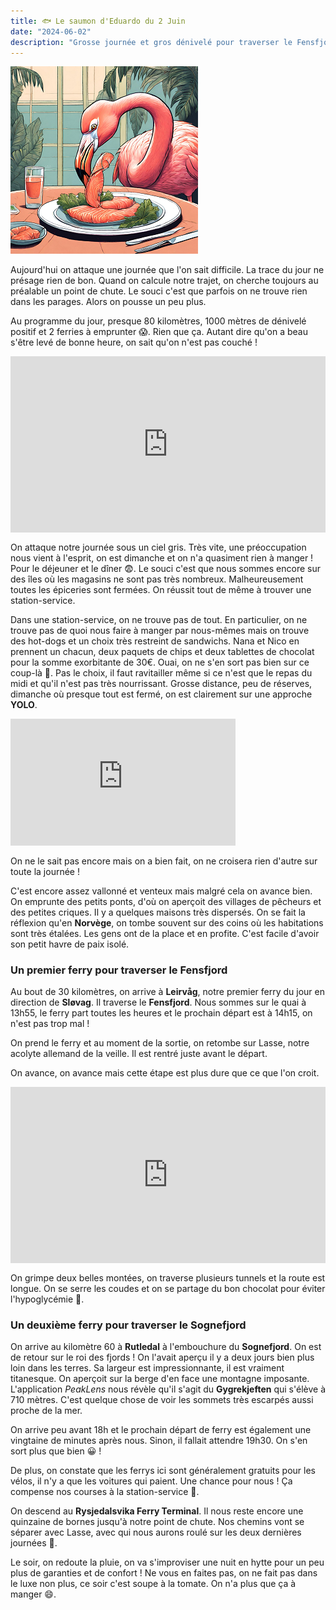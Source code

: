 ```yaml
---
title: 🐟 Le saumon d'Eduardo du 2 Juin
date: "2024-06-02"
description: "Grosse journée et gros dénivelé pour traverser le Fensfjord et le Sognefjord !"
---
```


![Saumon d'Eduardo](../saumon_eduardo.png)

Aujourd'hui on attaque une journée que l'on sait difficile. La trace du jour ne présage rien de bon. Quand on calcule notre trajet, on cherche toujours au préalable un point de chute. Le souci c'est que parfois on ne trouve rien dans les parages. Alors on pousse un peu plus.

Au programme du jour, presque 80 kilomètres, 1000 mètres de dénivelé 
positif et 2 ferries à emprunter 😱. Rien que ça. Autant dire qu'on a beau s'être levé de bonne heure, on sait qu'on n'est pas couché !

<div style="width: 100%; height: 0; position: relative; padding-bottom: 56%;"><iframe src="https://giphy.com/embed/LiuomYS6ojKrm" style="top: 0; left: 0; width: 100%; height: 100%; position: absolute; border: 0;" allowfullscreen scrolling="no" allow="encrypted-media;" class="giphy-embed"></iframe></div>

On attaque notre journée sous un ciel gris. Très vite, une préoccupation nous vient à l'esprit, on est dimanche et on n'a quasiment rien à manger ! Pour le déjeuner et le dîner 😨. Le souci c'est que nous sommes encore sur des îles où les magasins ne sont pas très nombreux. Malheureusement toutes les épiceries sont fermées. On réussit tout de même à trouver une station-service.

Dans une station-service, on ne trouve pas de tout. En particulier, on ne trouve pas de quoi nous faire à manger par nous-mêmes mais on trouve des hot-dogs et un choix très restreint de sandwichs. Nana et Nico en prennent un chacun, deux paquets de chips et deux tablettes de chocolat pour la somme exorbitante de 30€. Ouai, on ne s'en sort pas bien sur ce coup-là 🤣. Pas le choix, il faut ravitailler même si ce n'est que le repas du midi et qu'il n'est pas très nourrissant. Grosse distance, peu de réserves, dimanche où presque tout est fermé, on est clairement sur une approche **YOLO**.

<iframe width="360" height="202.5" src="https://www.youtube-nocookie.com/embed/kaK2ZLe0b94?si=vQF1p4zcvasmjFtR" title="YouTube video player" frameborder="0" allow="accelerometer; autoplay; clipboard-write; encrypted-media; gyroscope; picture-in-picture; web-share"></iframe>

On ne le sait pas encore mais on a bien fait, on ne croisera rien d'autre sur toute la journée !

C'est encore assez vallonné et venteux mais malgré cela on avance bien. On emprunte des petits ponts, d'où on aperçoit des villages de pêcheurs et des petites criques. Il y a quelques maisons très dispersés. On se fait la réflexion qu'en **Norvège**, on tombe souvent sur des coins où les habitations sont très étalées. Les gens ont de la place et en profite. C'est facile d'avoir son petit havre de paix isolé. 

### Un premier ferry pour traverser le Fensfjord 
Au bout de 30 kilomètres, on arrive à **Leirvåg**, notre premier ferry du jour en direction de **Sløvag**. Il traverse le **Fensfjord**. Nous sommes sur le quai à 13h55, le ferry part toutes les heures et le prochain départ est à 14h15, on n'est pas trop mal !

On prend le ferry et au moment de la sortie, on retombe sur Lasse, notre acolyte allemand de la veille. Il est rentré juste avant le départ.

On avance, on avance mais cette étape est plus dure que ce que l'on croit.

<div style="width: 100%; height: 0; position: relative; padding-bottom: 56%;"><iframe src="https://giphy.com/embed/gnFgmyqO6rRMYSxrGc" style="top: 0; left: 0; width: 100%; height: 100%; position: absolute; border: 0;" allowfullscreen scrolling="no" allow="encrypted-media;" class="giphy-embed"></iframe></div>

On grimpe deux belles montées, on traverse plusieurs tunnels et la route est longue. On se serre les coudes et on se partage du bon chocolat pour éviter l'hypoglycémie 🍫.

### Un deuxième ferry pour traverser le Sognefjord 

On arrive au kilomètre 60 à **Rutledal** à l'embouchure du **Sognefjord**. On est de retour sur le roi des fjords ! On l'avait 
aperçu il y a deux jours bien plus loin dans les terres. Sa largeur est impressionnante, il est vraiment titanesque. On aperçoit sur la berge d'en face une montagne imposante. L'application *PeakLens* nous révèle qu'il s'agit du **Gygrekjeften** qui s'élève à 710 mètres. C'est quelque chose de voir les sommets très escarpés aussi proche de la mer. 

On arrive peu avant 18h et le prochain départ de ferry est également une vingtaine de minutes après nous. Sinon, il fallait attendre 19h30. On s'en sort plus que bien 😀 !

De plus, on constate que les ferrys ici sont généralement gratuits pour les vélos, il n'y a que les voitures qui paient. Une chance pour nous ! Ça compense nos courses à la station-service 🤭.

On descend au **Rysjedalsvika Ferry Terminal**. Il nous reste encore une quinzaine de bornes jusqu'à notre point de chute. Nos chemins vont se séparer avec Lasse, avec qui nous aurons roulé sur les deux dernières journées 🥲.

Le soir, on redoute la pluie, on va s'improviser une nuit en hytte pour un peu plus de garanties et de confort ! Ne vous en faites pas, on ne fait pas dans le luxe non plus, ce soir c'est soupe à la tomate. On n'a plus que ça à manger 😄.
